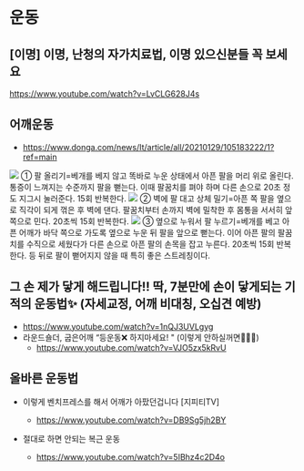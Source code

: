# 운동

## [이명] 이명, 난청의 자가치료법, 이명 있으신분들 꼭 보세요
https://www.youtube.com/watch?v=LvCLG628J4s

## 어깨운동
* https://www.donga.com/news/It/article/all/20210129/105183222/1?ref=main


<img src="https://dimg.donga.com/wps/NEWS/IMAGE/2021/01/29/105130648.4.jpg">
① 팔 올리기=베개를 베지 않고 똑바로 누운 상태에서 아픈 팔을 머리 위로 올린다. 통증이 느껴지는 수준까지 팔을 뻗는다. 이때 팔꿈치를 펴야 하며 다른 손으로 20초 정도 지그시 눌러준다. 15회 반복한다.

<img src="https://dimg.donga.com/wps/NEWS/IMAGE/2021/01/29/105130661.4.jpg">
② 벽에 팔 대고 상체 밀기=아픈 쪽 팔을 옆으로 직각이 되게 꺾은 후 벽에 댄다. 팔꿈치부터 손까지 벽에 밀착한 후 몸통을 서서히 앞쪽으로 민다. 20초씩 15회 반복한다.


<img src="https://dimg.donga.com/wps/NEWS/IMAGE/2021/01/29/105130685.4.jpg">
③ 옆으로 누워서 팔 누르기=베개를 베고 아픈 어깨가 바닥 쪽으로 가도록 옆으로 누운 뒤 팔을 앞으로 뻗는다. 이어 아픈 팔의 팔꿈치를 수직으로 세웠다가 다른 손으로 아픈 팔의 손목을 잡고 누른다. 20초씩 15회 반복한다. 등 뒤로 팔이 뻗어지지 않을 때 특히 좋은 스트레칭이다.


## 그 손 제가 닿게 해드립니다!! 딱, 7분만에 손이 닿게되는 기적의 운동법✨ (자세교정, 어깨 비대칭, 오십견 예방)
* https://www.youtube.com/watch?v=1nQJ3UVLgyg
* 라운드숄더, 굽은어깨 “등운동❌ 하지마세요! " (이렇게 안하실꺼면🤦🏻‍♀️)
  - https://www.youtube.com/watch?v=VJO5zx5kRvU

## 올바른 운동법
* 이렇게 벤치프레스를 해서 어깨가 아팠던겁니다 [지피티TV]
  - https://www.youtube.com/watch?v=DB9Sg5jh2BY

* 절대로 하면 안되는 복근 운동
  - https://www.youtube.com/watch?v=5IBhz4c2D4o
